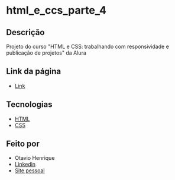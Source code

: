 # html_e_ccs_parte_4

## Descrição

Projeto do curso "HTML e CSS: trabalhando com responsividade e publicação de projetos" da Alura

## Link da página

- [Link](https://otaviohenrique1.github.io/html_e_ccs_parte_4/)

## Tecnologias

- [HTML](https://developer.mozilla.org/pt-BR/docs/Web/HTML)
- [CSS](https://developer.mozilla.org/pt-BR/docs/Web/CSS)

## Feito por

- Otavio Henrique
- [Linkedin](https://www.linkedin.com/in/otavio-henrique-de-lima-e-silva-94076ba1/)
- [Site pessoal](https://otaviohls.vercel.app/)
